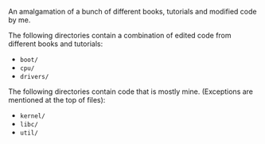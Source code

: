 An amalgamation of a bunch of different books, tutorials and modified code by me.

The following directories contain a combination of edited code from different books and tutorials:
- `boot/`
- `cpu/`
- `drivers/`

The following directories contain code that is mostly mine. (Exceptions are mentioned at the top of files):
- `kernel/`
- `libc/`
- `util/`